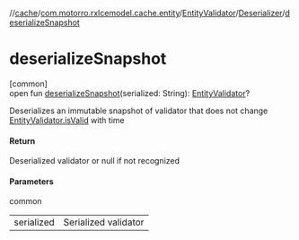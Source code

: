 //[cache](../../../../index.md)/[com.motorro.rxlcemodel.cache.entity](../../index.md)/[EntityValidator](../index.md)/[Deserializer](index.md)/[deserializeSnapshot](deserialize-snapshot.md)

# deserializeSnapshot

[common]\
open fun [deserializeSnapshot](deserialize-snapshot.md)(serialized: String): [EntityValidator](../index.md)?

Deserializes an immutable snapshot of validator that does not change [EntityValidator.isValid](../is-valid.md) with time

#### Return

Deserialized validator or null if not recognized

#### Parameters

common

| | |
|---|---|
| serialized | Serialized validator |
